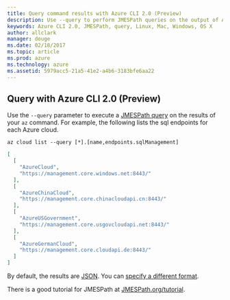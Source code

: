```yaml
---
title: Query command results with Azure CLI 2.0 (Preview)
description: Use --query to perform JMESPath queries on the output of Azure CLI 2.0 (Preview) commands.
keywords: Azure CLI 2.0, JMESPath, query, Linux, Mac, Windows, OS X
author: allclark
manager: douge
ms.date: 02/18/2017
ms.topic: article
ms.prod: azure
ms.technology: azure
ms.assetid: 5979acc5-21a5-41e2-a4b6-3183bfe6aa22
---
```


## Query with Azure CLI 2.0 (Preview)

Use the `--query` parameter to execute a [JMESPath query](http://jmespath.org) on the results of your `az` command.
For example, the following lists the sql endpoints for each Azure cloud.

```azurecli
az cloud list --query [*].[name,endpoints.sqlManagement]
```

```json
[
  [
    "AzureCloud",
    "https://management.core.windows.net:8443/"
  ],
  [
    "AzureChinaCloud",
    "https://management.core.chinacloudapi.cn:8443/"
  ],
  [
    "AzureUSGovernment",
    "https://management.core.usgovcloudapi.net:8443/"
  ],
  [
    "AzureGermanCloud",
    "https://management.core.cloudapi.de:8443/"
  ]
]
```

By default, the results are [JSON](http://json.org).
You can [specify a different format](format-output-az-cli2.md).

There is a good tutorial for JMESPath at [JMESPath.org/tutorial](http:/JMESPath.org/tutoriual.html).